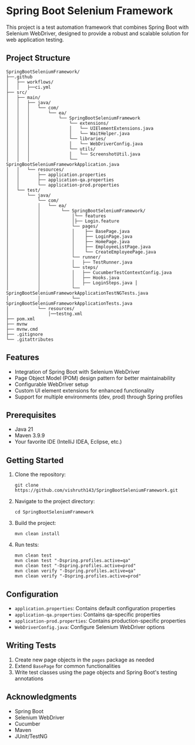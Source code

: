 # Spring Boot Selenium Framework

This project is a test automation framework that combines Spring Boot with Selenium WebDriver, designed to provide a robust and scalable solution for web application testing.

## Project Structure

```
SpringBootSeleniumFramework/
├──.github
│   ├── workflows/
│   │   ├──ci.yml  
├── src/
│   ├── main/
│   │   ├── java/
│   │   │   └── com/
│   │   │       └── ea/
│   │   │           └── SpringBootSeleniumFramework
│   │   │               └── extensions/
│   │   │               │   └── UIElementExtensions.java
│   │   │               │   └── WaitHelper.java 
│   │   │               └── libraries/
│   │   │               │   └── WebDriverConfig.java 
│   │   │               └── utils/
│   │   │               │   └── ScreenshotUtil.java   
│   │   │               └── SpringBootSeleniumFrameworkApplication.java
│   │   └── resources/
│   │       ├── application.properties
│   │       ├── application-qa.properties
│   │       └── application-prod.properties
│   └── test/
│       └── java/
│           └── com/
│           │   └── ea/
│           │        └── SpringBootSeleniumFramework/
│           │            │└── features
│           │            │├── Login.feature  
│           │            └── pages/
│           │            │    ├── BasePage.java
│           │            │    ├── LoginPage.java
│           │            │    ├── HomePage.java
│           │            │    ├── EmployeeListPage.java
│           │            │    └── CreateEmployeePage.java
│           │            └── runner/
│           │            │   ├── TestRunner.java  
│           │            └── steps/
│           │            │   ├── CucumberTestContextConfig.java 
│           │            │   ├── Hooks.java 
│           │            │   ├── LoginSteps.java │
│           │            └── SpringBootSeleniumFrameworkApplicationTestNGTests.java
│           │            └── SpringBootSeleniumFrameworkApplicationTests.java
│           └── resources/
│               │──testng.xml
├── pom.xml
├── mvnw
├── mvnw.cmd
├── .gitignore
└── .gitattributes
```

## Features

- Integration of Spring Boot with Selenium WebDriver
- Page Object Model (POM) design pattern for better maintainability
- Configurable WebDriver setup
- Custom UI element extensions for enhanced functionality
- Support for multiple environments (dev, prod) through Spring profiles

## Prerequisites

- Java 21
- Maven 3.9.9
- Your favorite IDE (IntelliJ IDEA, Eclipse, etc.)

## Getting Started

1. Clone the repository:
   ```
   git clone https://github.com/vishruth143/SpringBootSeleniumFramework.git
   ```

2. Navigate to the project directory:
   ```
   cd SpringBootSeleniumFramework
   ```

3. Build the project:
   ```
   mvn clean install
   ```

4. Run tests:
   ```
   mvn clean test
   mvn clean test "-Dspring.profiles.active=qa"
   mvn clean test "-Dspring.profiles.active=prod"
   mvn clean verify "-Dspring.profiles.active=qa"
   mvn clean verify "-Dspring.profiles.active=prod"
   ```

## Configuration

- `application.properties`: Contains default configuration properties
- `application-qa.properties`: Contains qa-specific properties
- `application-prod.properties`: Contains production-specific properties
- `WebDriverConfig.java`: Configure Selenium WebDriver options

## Writing Tests

1. Create new page objects in the `pages` package as needed
2. Extend `BasePage` for common functionalities
3. Write test classes using the page objects and Spring Boot's testing annotations

## Acknowledgments

- Spring Boot
- Selenium WebDriver
- Cucumber
- Maven
- JUnit/TestNG